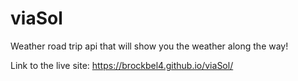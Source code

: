 # viaSol
Weather road trip api that will show you the weather along the way!


Link to the live site: https://brockbel4.github.io/viaSol/
